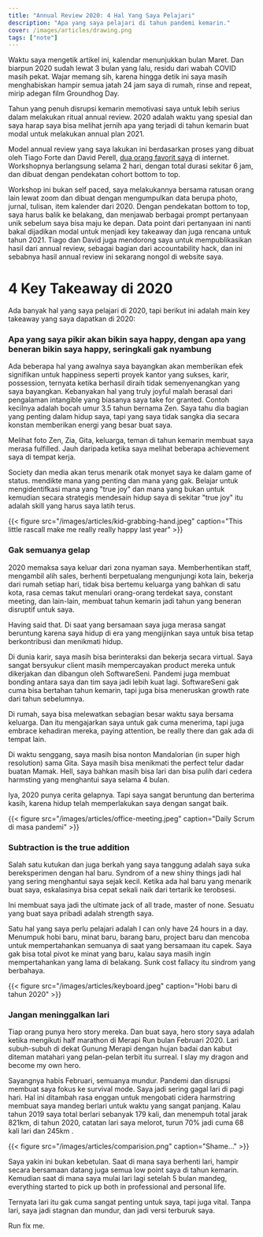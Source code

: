 ```yaml
---
title: "Annual Review 2020: 4 Hal Yang Saya Pelajari"
description: "Apa yang saya pelajari di tahun pandemi kemarin."
cover: /images/articles/drawing.png
tags: ["note"]
---
```


Waktu saya mengetik artikel ini, kalendar menunjukkan bulan Maret. Dan biarpun 2020 sudah lewat 3 bulan yang lalu, residu dari wabah COVID masih pekat. Wajar memang sih, karena hingga detik ini saya masih menghabiskan hampir semua jatah 24 jam saya di rumah, rinse and repeat, mirip adegan film Groundhog Day.

Tahun yang penuh disrupsi kemarin memotivasi saya untuk lebih serius dalam melakukan ritual annual review. 2020 adalah waktu yang spesial dan saya harap saya bisa melihat jernih apa yang terjadi di tahun kemarin buat modal untuk melakukan annual plan 2021.

Model annual review yang saya lakukan ini berdasarkan proses yang dibuat oleh Tiago Forte dan David Perell, [dua orang favorit saya](https://fortelabs.co/blog/the-annual-review-workshop-2021/) di internet. Workshopnya berlangsung selama 2 hari, dengan total durasi sekitar 6 jam, dan dibuat dengan pendekatan cohort bottom to top.

Workshop ini bukan self paced, saya melakukannya bersama ratusan orang lain lewat zoom dan dibuat dengan mengumpulkan data berupa photo, jurnal, tulisan, item kalender dari 2020. Dengan pendekatan bottom to top, saya harus balik ke belakang, dan menjawab berbagai prompt pertanyaan unik sebelum saya bisa maju ke depan. Data point dari pertanyaan ini nanti bakal dijadikan modal untuk menjadi key takeaway dan juga rencana untuk tahun 2021. Tiago dan David juga mendorong saya untuk mempublikasikan hasil dari annual review, sebagai bagian dari accountability hack, dan ini sebabnya hasil annual review ini sekarang nongol di website saya.

# 4 Key Takeaway di 2020
Ada banyak hal yang saya pelajari di 2020, tapi berikut ini adalah main key takeaway yang saya dapatkan di 2020:

### Apa yang saya pikir akan bikin saya happy, dengan apa yang beneran bikin saya happy, seringkali gak nyambung
Ada beberapa hal yang awalnya saya bayangkan akan memberikan efek signifikan untuk happiness seperti proyek kantor yang sukses, karir, possession, ternyata ketika berhasil diraih tidak semenyenangkan yang saya bayangkan. Kebanyakan hal yang truly joyful malah berasal dari pengalaman intangible yang biasanya saya take for granted. Contoh kecilnya adalah bocah umur 3.5 tahun bernama Zen. Saya tahu dia bagian yang penting dalam hidup saya, tapi yang saya tidak sangka dia secara konstan memberikan energi yang besar buat saya.

Melihat foto Zen, Zia, Gita, keluarga, teman di tahun kemarin membuat saya merasa fulfilled. Jauh daripada ketika saya melihat beberapa achievement saya di tempat kerja.

Society dan media akan terus menarik otak monyet saya ke dalam game of status. mendikte mana yang penting dan mana yang gak. Belajar untuk mengidentifkasi mana yang "true joy" dan mana yang bukan untuk kemudian secara strategis mendesain hidup saya di sekitar "true joy" itu adalah skill yang harus saya latih terus.

{{< figure src="/images/articles/kid-grabbing-hand.jpeg" caption="This little rascall make me really really happy last year" >}}

### Gak semuanya gelap
2020 memaksa saya keluar dari zona nyaman saya. Memberhentikan staff, mengambil alih sales, berhenti berpetualang mengunjungi kota lain, bekerja dari rumah setiap hari, tidak bisa bertemu keluarga yang bahkan di satu kota, rasa cemas takut menulari orang-orang terdekat saya, constant meeting, dan lain-lain, membuat tahun kemarin jadi tahun yang beneran disruptif untuk saya.

Having said that. Di saat yang bersamaan saya juga merasa sangat beruntung karena saya hidup di era yang mengijinkan saya untuk bisa tetap berkontribusi dan menikmati hidup.

Di dunia karir, saya masih bisa berinteraksi dan bekerja secara virtual. Saya sangat bersyukur client masih mempercayakan product mereka untuk dikerjakan dan dibangun oleh SoftwareSeni. Pandemi juga membuat bonding antara saya dan tim saya jadi lebih kuat lagi. SoftwareSeni gak cuma bisa bertahan tahun kemarin, tapi juga bisa meneruskan growth rate dari tahun sebelumnya.

Di rumah, saya bisa melewatkan sebagian besar waktu saya bersama keluarga. Dan itu mengajarkan saya untuk gak cuma menerima, tapi juga embrace kehadiran mereka, paying attention, be really there dan gak ada di tempat lain.

Di waktu senggang, saya masih bisa nonton Mandalorian (in super high resolution) sama Gita. Saya masih bisa menikmati the perfect telur dadar buatan Mamak. Hell, saya bahkan masih bisa lari dan bisa pulih dari cedera harmsting yang menghantui saya selama 4 bulan.

Iya, 2020 punya cerita gelapnya. Tapi saya sangat beruntung dan berterima kasih, karena hidup telah memperlakukan saya dengan sangat baik.

{{< figure src="/images/articles/office-meeting.jpeg" caption="Daily Scrum di masa pandemi" >}}

### Subtraction is the true addition
Salah satu kutukan dan juga berkah yang saya tanggung adalah saya suka bereksperimen dengan hal baru. Syndrom of a new shiny things jadi hal yang sering menghantui saya sejak kecil. Ketika ada hal baru yang menarik buat saya, eskalasinya bisa cepat sekali naik dari tertarik ke terobsesi.

Ini membuat saya jadi the ultimate jack of all trade, master of none. Sesuatu yang buat saya pribadi adalah strength saya.

Satu hal yang saya perlu pelajari adalah I can only have 24 hours in a day. Menumpuk hobi baru, minat baru, barang baru, project baru dan mencoba untuk mempertahankan semuanya di saat yang bersamaan itu capek. Saya gak bisa total pivot ke minat yang baru, kalau saya masih ingin mempertahankan yang lama di belakang. Sunk cost fallacy itu sindrom yang berbahaya.

{{< figure src="/images/articles/keyboard.jpeg" caption="Hobi baru di tahun 2020" >}}

### Jangan meninggalkan lari
Tiap orang punya hero story mereka. Dan buat saya, hero story saya adalah ketika mengikuti half marathon di Merapi Run bulan Februari 2020. Lari subuh-subuh di dekat Gunung Merapi dengan hujan badai dan kabut diteman matahari yang pelan-pelan terbit itu surreal. I slay my dragon and become my own hero.

Sayangnya habis Februari, semuanya mundur. Pandemi dan disrupsi membuat saya fokus ke survival mode. Saya jadi sering gagal lari di pagi hari. Hal ini ditambah rasa enggan untuk mengobati cidera harmstring membuat saya mandeg berlari untuk waktu yang sangat panjang. Kalau tahun 2019 saya total berlari sebanyak 179 kali, dan menempuh total jarak 821km, di tahun 2020, catatan lari saya melorot, turun 70% jadi cuma 68 kali lari dan 245km .

{{< figure src="/images/articles/comparision.png" caption="Shame..." >}}

Saya yakin ini bukan kebetulan. Saat di mana saya berhenti lari, hampir secara bersamaan datang juga semua low point saya di tahun kemarin. Kemudian saat di mana saya mulai lari lagi setelah 5 bulan mandeg, everything started to pick up both in professional and personal life.

Ternyata lari itu gak cuma sangat penting untuk saya, tapi juga vital. Tanpa lari, saya jadi stagnan dan mundur, dan jadi versi terburuk saya.

Run fix me.